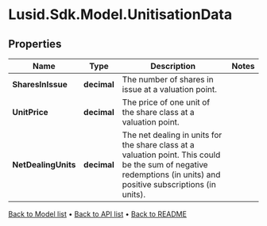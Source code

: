 # Lusid.Sdk.Model.UnitisationData

## Properties

Name | Type | Description | Notes
------------ | ------------- | ------------- | -------------
**SharesInIssue** | **decimal** | The number of shares in issue at a valuation point. | 
**UnitPrice** | **decimal** | The price of one unit of the share class at a valuation point. | 
**NetDealingUnits** | **decimal** | The net dealing in units for the share class at a valuation point. This could be the sum of negative redemptions (in units) and positive subscriptions (in units). | 

[Back to Model list](../README.md#documentation-for-models) &#8226; [Back to API list](../README.md#documentation-for-api-endpoints) &#8226; [Back to README](../README.md)

